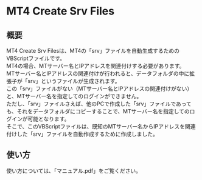 # MT4 Create Srv Files
## 概要
MT4 Create Srv Filesは、MT4の「srv」ファイルを自動生成するためのVBScriptファイルです。  
MT4の場合、MTサーバー名とIPアドレスを関連付けする必要があります。  
MTサーバー名とIPアドレスの関連付けが行われると、データフォルダの中に拡張子が「srv」というファイルが生成されます。  
この「srv」ファイルがない（MTサーバー名とIPアドレスの関連付けがない）と、MTサーバー名を指定してのログインができません。  
ただし、「srv」ファイルさえば、他のPCで作成した「srv」ファイルであっても、それをデータフォルダにコピーすることで、MTサーバー名を指定してのログインが可能となります。  
そこで、このVBScriptファイルは、既知のMTサーバー名からIPアドレスを関連付けした「srv」ファイルを自動作成するために作成しました。
## 使い方
使い方については、「マニュアル.pdf」をご覧ください。
